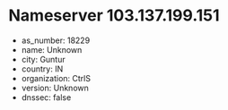 # Nameserver 103.137.199.151

* as_number: 18229
* name: Unknown
* city: Guntur
* country: IN
* organization: CtrlS
* version: Unknown
* dnssec: false
